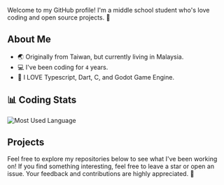 Welcome to my GitHub profile! I'm a middle school student who's love coding and open source projects. 🚀

## About Me
- 🌏 Originally from Taiwan, but currently living in Malaysia.
- 💻 I've been coding for `4` years.
- 🔧 I LOVE Typescript, Dart, C, and Godot Game Engine.


## 📊 Coding Stats

![Most Used Language](https://github-readme-stats.vercel.app/api/top-langs/?username=MeBadDev&layout=compact&theme=radical)

## Projects

Feel free to explore my repositories below to see what I've been working on! If you find something interesting, feel free to leave a star or open an issue. Your feedback and contributions are highly appreciated. 🌟

